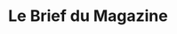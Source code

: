 ---
layout: note_index
title: Le Brief du Magazine
permalink: /notes/
desc: Les meilleurs liens du jour pour les webdesigners et les développeurs. Cette sélection est compilée avec soin toutes les 24 heures en fonction de l'actualité et des nouveautés en Web design.
bgimgheader: true
---